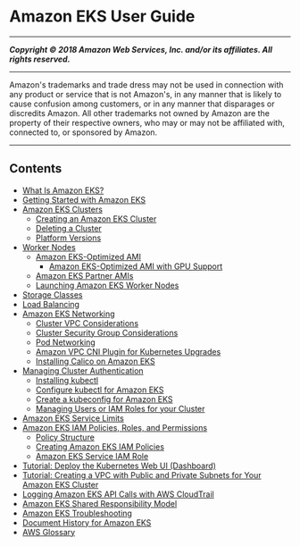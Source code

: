 # Amazon EKS User Guide

-----
*****Copyright &copy; 2018 Amazon Web Services, Inc. and/or its affiliates. All rights reserved.*****

-----
Amazon's trademarks and trade dress may not be used in 
     connection with any product or service that is not Amazon's, 
     in any manner that is likely to cause confusion among customers, 
     or in any manner that disparages or discredits Amazon. All other 
     trademarks not owned by Amazon are the property of their respective
     owners, who may or may not be affiliated with, connected to, or 
     sponsored by Amazon.

-----
## Contents
+ [What Is Amazon EKS?](what-is-eks.md)
+ [Getting Started with Amazon EKS](getting-started.md)
+ [Amazon EKS Clusters](clusters.md)
   + [Creating an Amazon EKS Cluster](create-cluster.md)
   + [Deleting a Cluster](delete-cluster.md)
   + [Platform Versions](platform-versions.md)
+ [Worker Nodes](worker.md)
   + [Amazon EKS-Optimized AMI](eks-optimized-ami.md)
      + [Amazon EKS-Optimized AMI with GPU Support](gpu-ami.md)
   + [Amazon EKS Partner AMIs](eks-partner-amis.md)
   + [Launching Amazon EKS Worker Nodes](launch-workers.md)
+ [Storage Classes](storage-classes.md)
+ [Load Balancing](load-balancing.md)
+ [Amazon EKS Networking](eks-networking.md)
   + [Cluster VPC Considerations](network_reqs.md)
   + [Cluster Security Group Considerations](sec-group-reqs.md)
   + [Pod Networking](pod-networking.md)
   + [Amazon VPC CNI Plugin for Kubernetes Upgrades](cni-upgrades.md)
   + [Installing Calico on Amazon EKS](calico.md)
+ [Managing Cluster Authentication](managing-auth.md)
   + [Installing kubectl](install-kubectl.md)
   + [Configure kubectl for Amazon EKS](configure-kubectl.md)
   + [Create a kubeconfig for Amazon EKS](create-kubeconfig.md)
   + [Managing Users or IAM Roles for your Cluster](add-user-role.md)
+ [Amazon EKS Service Limits](service_limits.md)
+ [Amazon EKS IAM Policies, Roles, and Permissions](IAM_policies.md)
   + [Policy Structure](iam-policy-structure.md)
   + [Creating Amazon EKS IAM Policies](EKS_IAM_user_policies.md)
   + [Amazon EKS Service IAM Role](service_IAM_role.md)
+ [Tutorial: Deploy the Kubernetes Web UI (Dashboard)](dashboard-tutorial.md)
+ [Tutorial: Creating a VPC with Public and Private Subnets for Your Amazon EKS Cluster](create-public-private-vpc.md)
+ [Logging Amazon EKS API Calls with AWS CloudTrail](logging-using-cloudtrail.md)
+ [Amazon EKS Shared Responsibility Model](shared-responsibilty.md)
+ [Amazon EKS Troubleshooting](troubleshooting.md)
+ [Document History for Amazon EKS](doc-history.md)
+ [AWS Glossary](glossary.md)